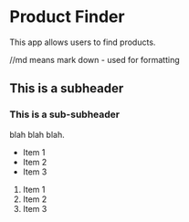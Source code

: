 # Product Finder
This app allows users to find products.

//md means mark down - used for formatting 

## This is a subheader

### This is a sub-subheader
blah blah blah.


- Item 1
- Item 2
- Item 3

1. Item 1
1. Item 2
1. Item 3

